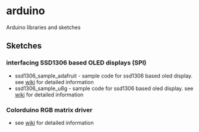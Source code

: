 # arduino
Arduino libraries and sketches


## Sketches
### interfacing SSD1306 based OLED displays (SPI)
* ssd1306_sample_adafruit - sample code for ssd1306 based oled display. see [wiki](http://github.com/pacodelgado/arduino/wiki/SSD1306-based-OLED-connected-to-Arduino) for detailed information
*  ssd1306_sample_u8g - sample code for ssd1306 based oled display. see [wiki](http://github.com/pacodelgado/arduino/wiki/SSD1306-based-OLED-connected-to-Arduino) for detailed information


### Colorduino RGB matrix driver
* see [wiki](https://github.com/pacodelgado/arduino/wiki/Colorduino) for detailed information
